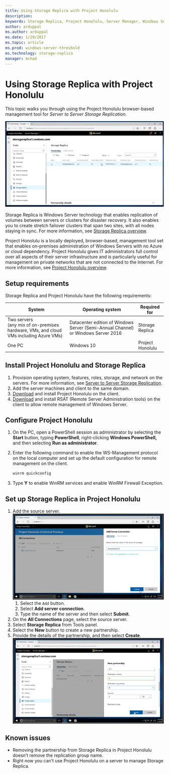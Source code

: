 ```yaml
---
title: Using Storage Replica with Project Honolulu
description: 
keywords: Storage Replica, Project Honolulu, Server Manager, Windows Server
author: arduppal
ms.author: arduppal
ms.date: 1/29/2017
ms.topic: article
ms.prod: windows-server-threshold
ms.technology: storage-replica
manager: mchad
---
```

# Using Storage Replica with Project Honolulu

This topic walks you through using the Project Honolulu browser-based management tool for *Server to Server Storage Replication.*

![image](media\Storage-Replica-UI\Honolulu_SR_Partnership.png)

Storage Replica is Windows Server technology that enables replication of volumes between servers or clusters for disaster recovery. It also enables you to create stretch failover clusters that span two sites, with all nodes staying in sync. For more information, see [Storage Replica overview](storage-replica-overview.md).

Project Honolulu is a locally deployed, browser-based, management tool set that enables on-premises administration of Windows Servers with no Azure or cloud dependency. Project Honolulu gives IT administrators full control over all aspects of their server infrastructure and is particularly useful for management on private networks that are not connected to the Internet. For more information, see [Project Honolulu overview](../../manage/Honolulu/Honolulu.md).

## Setup requirements

Storage Replica and Project Honolulu have the following requirements:

| System                        | Operating system                                            | Required for     |
|-------------------------------|-------------------------------------------------------------|------------------|
| Two servers <br>(any mix of on-premises hardware, VMs, and cloud VMs including Azure VMs)| Datacenter edition of Windows Server (Semi-Annual Channel) or Windows Server 2016 | Storage Replica  |
| One PC                     | Windows 10                                                  | Project Honolulu |

## Install Project Honolulu and Storage Replica

1. Provision operating system, features, roles, storage, and network on the servers. For more information, see [Server to Server Storage Replication](server-to-server-storage-replication.md).
2. Add the server machines and client to the same domain.
3. [Download](https://www.microsoft.com/en-us/evalcenter/evaluate-windows-server-honolulu) and install Project Honolulu on the client.
4. [Download](https://www.microsoft.com/en-us/download/details.aspx?id=45520) and install RSAT (Remote Server Administration tools) on the client to allow remote management of Windows Server.

## Configure Project Honolulu

1. On the PC, open a PowerShell session as administrator by selecting the **Start** button, typing **PowerShell**, right-clicking **Windows PowerShell,** and then selecting **Run as administrator**.
2. Enter the following command to enable the WS-Management protocol on the local computer and set up the default configuration for remote management on the client.

    ```PowerShell
    winrm quickconfig
    ```

3. Type **Y** to enable WinRM services and enable WinRM Firewall Exception.

## Set up Storage Replica in Project Honolulu

1. Add the source server.
![image](media\Storage-Replica-UI\Honolulu_Add_Connection.png)
    1. Select the `Add` button.
    2. Select **Add server connection**.
    3. Type the name of the server and then select **Submit**.
2.  On the **All Connections** page, select the source server.
3. Select **Storage Replica** from Tools panel.
4. Select the **New** button to create a new partnership.
5. Provide the details of the partnership, and then select **Create**.
![image](media\Storage-Replica-UI\Honolulu_SR_CReate_Partnership.png)

## Known issues

- Removing the partnership from Storage Replica in Project Honolulu doesn’t remove the replication group name.
- Right now you can’t use Project Honolulu on a server to manage Storage Replica.
